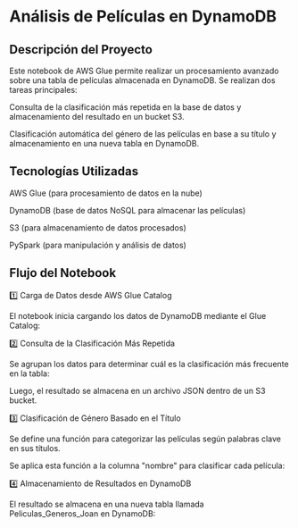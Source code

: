 # Análisis de Películas en DynamoDB

## Descripción del Proyecto

Este notebook de AWS Glue permite realizar un procesamiento avanzado sobre una tabla de películas almacenada en DynamoDB. Se realizan dos tareas principales:

  Consulta de la clasificación más repetida en la base de datos y almacenamiento del resultado en un bucket S3.

  Clasificación automática del género de las películas en base a su título y almacenamiento en una nueva tabla en DynamoDB.

## Tecnologías Utilizadas

  AWS Glue (para procesamiento de datos en la nube)

  DynamoDB (base de datos NoSQL para almacenar las películas)

  S3 (para almacenamiento de datos procesados)

  PySpark (para manipulación y análisis de datos)


## Flujo del Notebook

1️⃣ Carga de Datos desde AWS Glue Catalog

El notebook inicia cargando los datos de DynamoDB mediante el Glue Catalog:


2️⃣ Consulta de la Clasificación Más Repetida

Se agrupan los datos para determinar cuál es la clasificación más frecuente en la tabla:

Luego, el resultado se almacena en un archivo JSON dentro de un S3 bucket.



3️⃣ Clasificación de Género Basado en el Título

Se define una función para categorizar las películas según palabras clave en sus títulos.

Se aplica esta función a la columna "nombre" para clasificar cada película:


4️⃣ Almacenamiento de Resultados en DynamoDB

El resultado se almacena en una nueva tabla llamada Peliculas_Generos_Joan en DynamoDB:





